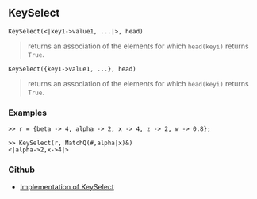 ## KeySelect

```
KeySelect(<|key1->value1, ...|>, head)
```

> returns an association of the elements  for which `head(keyi)` returns `True`.

```
KeySelect({key1->value1, ...}, head)
```

> returns an association of the elements  for which `head(keyi)` returns `True`.

### Examples

```
>> r = {beta -> 4, alpha -> 2, x -> 4, z -> 2, w -> 0.8}; 

>> KeySelect(r, MatchQ(#,alpha|x)&) 
<|alpha->2,x->4|>
```


### Github

* [Implementation of KeySelect](https://github.com/axkr/symja_android_library/blob/master/symja_android_library/matheclipse-core/src/main/java/org/matheclipse/core/builtin/AssociationFunctions.java#L730) 
